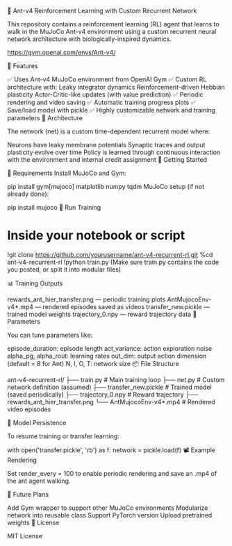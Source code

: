 🐜 Ant-v4 Reinforcement Learning with Custom Recurrent Network

This repository contains a reinforcement learning (RL) agent that learns to walk in the MuJoCo Ant-v4 environment using a custom recurrent neural network architecture with biologically-inspired dynamics.

https://gym.openai.com/envs/Ant-v4/

🚀 Features

✅ Uses Ant-v4 MuJoCo environment from OpenAI Gym
✅ Custom RL architecture with:
Leaky integrator dynamics
Reinforcement-driven Hebbian plasticity
Actor-Critic-like updates (with value prediction)
✅ Periodic rendering and video saving
✅ Automatic training progress plots
✅ Save/load model with pickle
✅ Highly customizable network and training parameters
🧠 Architecture

The network (net) is a custom time-dependent recurrent model where:

Neurons have leaky membrane potentials
Synaptic traces and output plasticity evolve over time
Policy is learned through continuous interaction with the environment and internal credit assignment
🏁 Getting Started

🔧 Requirements
Install MuJoCo and Gym:

pip install gym[mujoco] matplotlib numpy tqdm
MuJoCo setup (if not already done):

pip install mujoco
📂 Run Training
# Inside your notebook or script
!git clone https://github.com/yourusername/ant-v4-recurrent-rl.git
%cd ant-v4-recurrent-rl
!python train.py
(Make sure train.py contains the code you posted, or split it into modular files)

📊 Training Outputs

rewards_ant_hier_transfer.png — periodic training plots
AntMujocoEnv-v4*.mp4 — rendered episodes saved as videos
transfer_new.pickle — trained model weights
trajectory_0.npy — reward trajectory data
📝 Parameters

You can tune parameters like:

episode_duration: episode length
act_variance: action exploration noise
alpha_pg, alpha_rout: learning rates
out_dim: output action dimension (default = 8 for Ant)
N, I, O, T: network size
📦 File Structure

ant-v4-recurrent-rl/
├── train.py                # Main training loop
├── net.py                  # Custom network definition (assumed)
├── transfer_new.pickle     # Trained model (saved periodically)
├── trajectory_0.npy        # Reward trajectory
├── rewards_ant_hier_transfer.png
└── AntMujocoEnv-v4*.mp4    # Rendered video episodes

💾 Model Persistence

To resume training or transfer learning:

with open('transfer.pickle', 'rb') as f:
    network = pickle.load(f)
📽️ Example Rendering

Set render_every = 100 to enable periodic rendering and save an .mp4 of the ant agent walking.

🤖 Future Plans

Add Gym wrapper to support other MuJoCo environments
Modularize network into reusable class
Support PyTorch version
Upload pretrained weights
📜 License

MIT License
